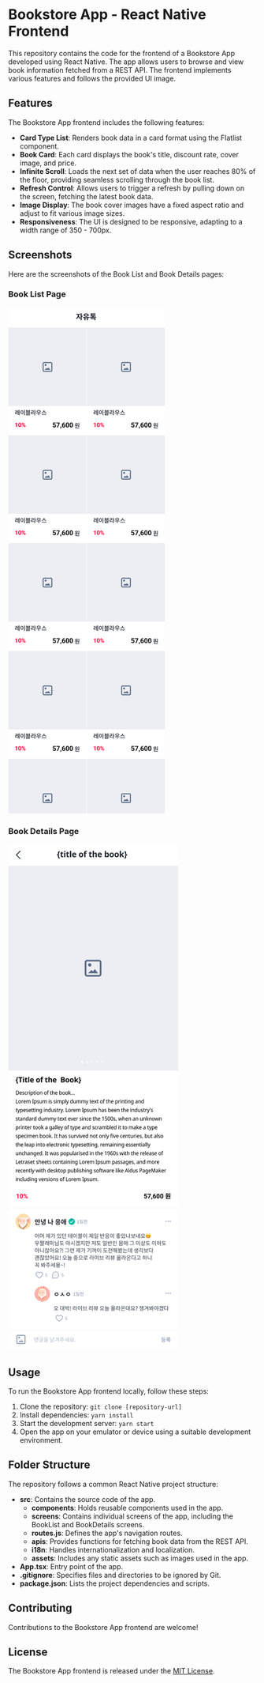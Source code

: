 # Bookstore App - React Native Frontend

This repository contains the code for the frontend of a Bookstore App developed using React Native. The app allows users to browse and view book information fetched from a REST API. The frontend implements various features and follows the provided UI image.

## Features

The Bookstore App frontend includes the following features:

- **Card Type List**: Renders book data in a card format using the Flatlist component.
- **Book Card**: Each card displays the book's title, discount rate, cover image, and price.
- **Infinite Scroll**: Loads the next set of data when the user reaches 80% of the floor, providing seamless scrolling through the book list.
- **Refresh Control**: Allows users to trigger a refresh by pulling down on the screen, fetching the latest book data.
- **Image Display**: The book cover images have a fixed aspect ratio and adjust to fit various image sizes.
- **Responsiveness**: The UI is designed to be responsive, adapting to a width range of 350 - 700px.

## Screenshots

Here are the screenshots of the Book List and Book Details pages:

### Book List Page
![Book List Page](src/assets/images/booklist_screenshot.png)

### Book Details Page
![Book Details Page](src/assets/images/bookdetails_screenshot.png)

## Usage

To run the Bookstore App frontend locally, follow these steps:

1. Clone the repository: `git clone [repository-url]`
2. Install dependencies: `yarn install`
3. Start the development server: `yarn start`
4. Open the app on your emulator or device using a suitable development environment.

## Folder Structure

The repository follows a common React Native project structure:

- **src**: Contains the source code of the app.
  - **components**: Holds reusable components used in the app.
  - **screens**: Contains individual screens of the app, including the BookList and BookDetails screens.
  - **routes.js**: Defines the app's navigation routes.
  - **apis**: Provides functions for fetching book data from the REST API.
  - **i18n**: Handles internationalization and localization.
  - **assets**: Includes any static assets such as images used in the app.
- **App.tsx**: Entry point of the app.
- **.gitignore**: Specifies files and directories to be ignored by Git.
- **package.json**: Lists the project dependencies and scripts.

## Contributing

Contributions to the Bookstore App frontend are welcome! 

## License

The Bookstore App frontend is released under the [MIT License](LICENSE).